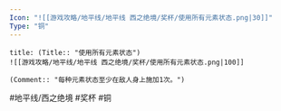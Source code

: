 ```yaml
---
Icon: "![[游戏攻略/地平线/地平线 西之绝境/奖杯/使用所有元素状态.png|30]]"
Type: "铜"
---
```

```ad-common-bronze-trophy
title: (Title:: "使用所有元素状态")
![[游戏攻略/地平线/地平线 西之绝境/奖杯/使用所有元素状态.png|100]]

(Comment:: "每种元素状态至少在敌人身上施加1次。")
```

#地平线/西之绝境 #奖杯 #铜
